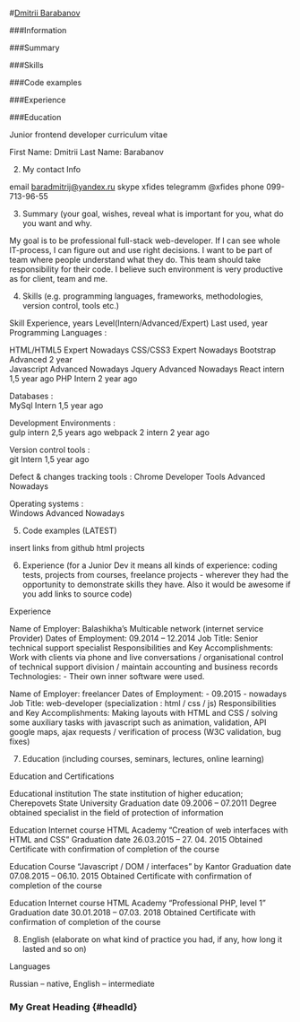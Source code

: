 #[Dmitrii Barabanov](https://github.com/xfides)

###Information

###Summary
 
###Skills
 
###Code examples
 
###Experience
 
###Education

 







Junior frontend developer curriculum vitae


First Name: Dmitrii
Last Name: Barabanov


2. My contact Info 

email   baradmitrij@yandex.ru
skype         xfides
telegramm     @xfides
phone         099-713-96-55


3. Summary (your goal, wishes, reveal what is important for you, what do you want and why.


My goal is to be professional full-stack web-developer. If I can see whole IT-process, I can figure out and   use right decisions. I want to be part of team where people understand what they do. This team should take responsibility for their code. I believe such environment is very productive as for client, team and me. 


4. Skills (e.g. programming languages, frameworks, methodologies, version control, tools etc.)



Skill	Experience, years	Level(Intern/Advanced/Expert)	Last used, year
Programming Languages :	
  
  HTML/HTML5	Expert	Nowadays
	CSS/CSS3	Expert	Nowadays
	Bootstrap	Advanced	2 year	
	Javascript	Advanced	Nowadays
	Jquery	Advanced	Nowadays
	React	intern	1,5 year ago
	PHP	Intern	2 year ago
	
			
  Databases :	
  MySql	Intern	1,5 year ago
	
			
  Development Environments :	
  gulp	intern	2,5 years ago
	webpack 2	intern	2 year ago
			
  Version control tools :	
  git	Intern	1,5 year ago
			
  Defect & changes tracking tools :	
  Chrome Developer Tools	Advanced	Nowadays
			
  Operating systems :	
  Windows	Advanced	Nowadays
			


5. Code examples (LATEST)


insert links from github html projects

6. Experience (for a Junior Dev it means all kinds of experience: 
coding tests, projects from courses, freelance projects - wherever they 
had the opportunity to demonstrate skills they have. Also it would be 
awesome if you add links to source code)

 Experience 

Name of Employer: Balashikha’s  Multicable network (internet service Provider)
Dates of Employment: 09.2014 – 12.2014
Job Title: Senior technical support specialist
Responsibilities and Key Accomplishments:
Work with clients via phone and live conversations / organisational control of
 technical support division / maintain accounting and business records
Technologies: - Their own inner software were used.

Name of Employer: freelancer 
Dates of Employment: - 09.2015 - nowadays
Job Title: web-developer (specialization : html / css / js)
Responsibilities and Key Accomplishments: 
Making layouts with HTML and CSS /  solving some auxiliary tasks with javascript
 such as animation, validation, API google maps, ajax requests  /  verification 
 of process (W3C validation, bug fixes)





7. Education (including courses, seminars, lectures, online learning)

Education and Certifications

Educational institution	The state institution of higher education; Cherepovets 
State University
Graduation date	 09.2006 – 07.2011
Degree obtained	specialist in the field of protection of information

Education	Internet course HTML Academy “Creation of web interfaces with HTML 
and CSS”
Graduation date	 26.03.2015 – 27. 04. 2015
Obtained	Certificate with confirmation of completion of the course

Education 	Course “Javascript / DOM / interfaces” by Kantor
Graduation date	 07.08.2015 – 06.10. 2015
Obtained	Certificate with confirmation of completion of the course

Education 	Internet course HTML Academy “Professional PHP, level 1”
Graduation date	 30.01.2018 – 07.03. 2018
Obtained	Certificate with confirmation of completion of the course




8. English (elaborate on what kind of practice you had, if any, how long it lasted and so on)

Languages

Russian – native,
English – intermediate 



 ### My Great Heading {#headId}
